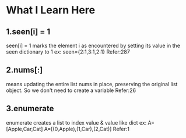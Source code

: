 # What I Learn Here

## 1.seen[i] = 1
  seen[i] = 1 marks the element i as encountered by setting its value in the seen dictionary to 1
    ex: seen={2:1,3:1,2:1}
  Refer:287

## 2.nums[:]
   means updating the entire list nums in place, preserving the original list object.
   So we don't need to create a variable
   Refer:26

## 3.enumerate
  enumerate creates a list to index value & value like dict
    ex: A=[Apple,Car,Cat]
        A=[(0,Apple),(1,Car),(2,Cat)]
  Refer:1
